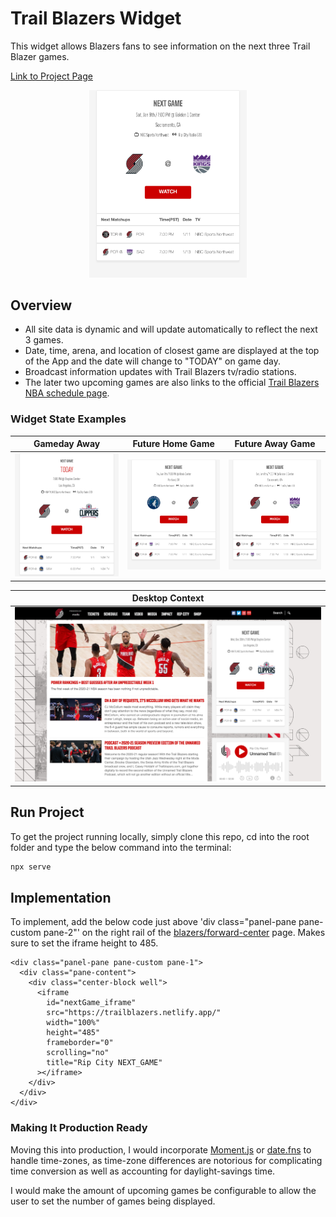 # Trail Blazers Widget

This widget allows Blazers fans to see information on the next three Trail Blazer games.

[Link to Project Page](https://trailblazers.netlify.app/)

<p align="center">
  <img src="/styles/img/futureGame_Away.png" width="50%" />
</p>

## Overview

- All site data is dynamic and will update automatically to reflect the next 3 games.
- Date, time, arena, and location of closest game are displayed at the top of the App and the date will change to "TODAY" on game day.
- Broadcast information updates with Trail Blazers tv/radio stations.
- The later two upcoming games are also links to the official [Trail Blazers NBA schedule page](https://www.nba.com/blazers/schedule).

### Widget State Examples

| Gameday Away                                        | Future Home Game                                           | Future Away Game                                           |
| --------------------------------------------------- | ---------------------------------------------------------- | ---------------------------------------------------------- |
| <img src="/styles/img/game_Day.png" width="100%" /> | <img src="/styles/img/futureGame_Home.png" width="100%" /> | <img src="/styles/img/futureGame_Away.png" width="100%" /> |

| Desktop Context                                            |
| ---------------------------------------------------------- |
| <img src="/styles/img/desktop_context.png" width="100%" /> |

## Run Project

To get the project running locally, simply clone this repo, cd into the root folder and type the below command into the terminal:

```sh
npx serve
```

## Implementation

To implement, add the below code just above 'div class="panel-pane pane-custom pane-2"'
on the right rail of the [blazers/forward-center](https://www.nba.com/blazers/forward-center) page.
Makes sure to set the iframe height to 485.

```
<div class="panel-pane pane-custom pane-1">
  <div class="pane-content">
    <div class="center-block well">
      <iframe
        id="nextGame_iframe"
        src="https://trailblazers.netlify.app/"
        width="100%"
        height="485"
        frameborder="0"
        scrolling="no"
        title="Rip City NEXT_GAME"
      ></iframe>
    </div>
  </div>
</div>
```

### Making It Production Ready

Moving this into production, I would incorporate [Moment.js](https://momentjs.com/) or [date.fns](https://date-fns.org/) to handle
time-zones, as time-zone differences are notorious for complicating time conversion as well as accounting for daylight-savings time.

I would make the amount of upcoming games be configurable to allow the user to set the number of games being displayed.
